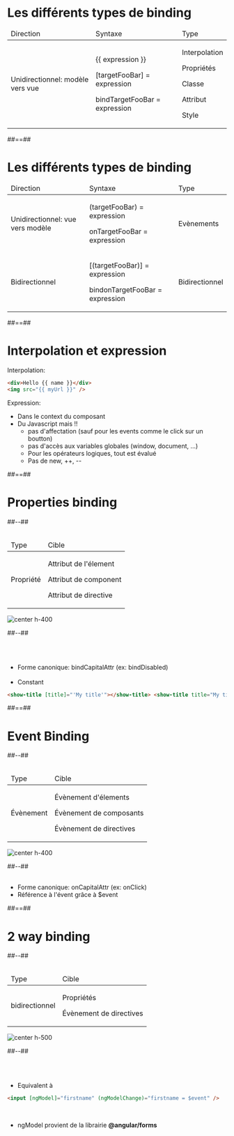 <!-- .slide -->

# Les différents types de binding

<table>
    <thead>
        <tr>
            <td>Direction</td>
            <td>Syntaxe</td>
            <td>Type</td>
        </tr>
    </thead>
    <tbody>
        <tr>
            <td>Unidirectionnel: modèle vers vue</td>
            <td>
                <p>{{ expression }}</p>
                <p>[targetFooBar] = expression</p>
                <p>bindTargetFooBar = expression</p>
            </td>
            <td>
                <p>Interpolation</p>
                <p>Propriétés</p>
                <p>Classe</p>
                <p>Attribut</p>
                <p>Style</p>
            </td>
        </tr>       
    </tbody>
</table>

##==##

<!-- .slide -->

# Les différents types de binding

<table>
    <thead>
        <tr>
            <td>Direction</td>
            <td>Syntaxe</td>
            <td>Type</td>
        </tr>
    </thead>
    <tbody>        
        <tr>
            <td>Unidirectionnel: vue vers modèle</td>
            <td>
                <p>(targetFooBar) = expression</p>
                <p>onTargetFooBar = expression</p>
            </td>
            <td>Evènements</td>
        </tr>
        <tr>
            <td>Bidirectionnel</td>
            <td>
                <p>[(targetFooBar)] = expression</p>
                <p>bindonTargetFooBar = expression</p>
            </td>
            <td>Bidirectionnel</td>
        </tr>
    </tbody>
</table>

##==##

<!-- .slide: class="with-code inconsolata" -->

# Interpolation et expression

Interpolation: <br>

```html
<div>Hello {{ name }}</div>
<img src="{{ myUrl }}" />
```

<!-- .element: class="medium-code" -->

Expression: <br>

-   Dans le context du composant
-   Du Javascript mais !!
    -   pas d'affectation (sauf pour les events comme le click sur un boutton)
    -   pas d'accès aux variables globales (window, document, ...)
    -   Pour les opérateurs logiques, tout est évalué
    -   Pas de new, ++, --

##==##

<!-- .slide: class="two-column-layout" -->

# Properties binding

##--##
<br><br>

<table>
    <thead>
        <tr>
            <td>Type</td>
            <td>Cible</td>
        </tr>
    </thead>
    <tbody>
        <tr>
            <td>Propriété</td>
            <td>
                <p>Attribut de l'élement</p>
                <p>Attribut de component</p>
                <p>Attribut de directive</p>
            </td>
        </tr>
    </tbody>
</table>

![center h-400](assets/images/school/databinding/properties_binding.png)

##--##

<!-- .slide: class="with-code inconsolata" -->

<br><br>

-   Forme canonique: bindCapitalAttr (ex: bindDisabled)<br><br>
-   Constant

```html
<show-title [title]="'My title'"></show-title> <show-title title="My title"></show-title>
```

<!-- .element: class="medium-code" -->

##==##

<!-- .slide: class="two-column-layout" -->

# Event Binding

##--##
<br><br>

<table>
    <thead>
        <tr>
            <td>Type</td>
            <td>Cible</td>
        </tr>
    </thead>
    <tbody>
        <tr>
            <td>Évènement</td>
            <td>
                <p>Évènement d'élements</p>
                <p>Évènement de composants</p>
                <p>Évènement de directives</p>
            </td>
        </tr>
    </tbody>
</table>

![center h-400](assets/images/school/databinding/event_binding.png)

##--##
<br><br>

-   Forme canonique: onCapitalAttr (ex: onClick)
-   Référence à l'évent grâce à \$event

##==##

<!-- .slide: class="two-column-layout" -->

# 2 way binding

##--##
<br><br>

<table>
    <thead>
        <tr>
            <td>Type</td>
            <td>Cible</td>
        </tr>
    </thead>
    <tbody>
        <tr>
            <td>bidirectionnel</td>
            <td>
                <p>Propriétés</p>
                <p>Évènement de directives</p>
            </td>
        </tr>
    </tbody>
</table>

![center h-500](assets/images/school/databinding/two_way_binding.png)

##--##

<!-- .slide: class="with-code inconsolata" -->

<br><br>

-   Equivalent à

```html
<input [ngModel]="firstname" (ngModelChange)="firstname = $event" />
```

<!-- .element: class="big-code" -->
<br>

-   <bg>ngModel</bg> provient de la librairie <strong>@angular/forms</strong>
